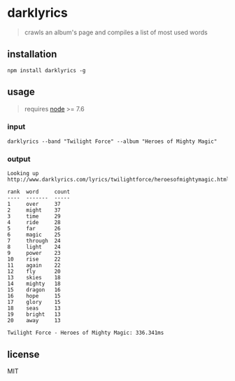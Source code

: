 # darklyrics

> crawls an album's page and compiles a list of most used words

## installation

```
npm install darklyrics -g
```

## usage

> requires [node](https://nodejs.org/) >= 7.6

### input

```
darklyrics --band "Twilight Force" --album "Heroes of Mighty Magic"
```

### output

```
Looking up http://www.darklyrics.com/lyrics/twilightforce/heroesofmightymagic.html

rank  word     count
----  -------  -----
1     over     37
2     might    37
3     time     29
4     ride     28
5     far      26
6     magic    25
7     through  24
8     light    24
9     power    23
10    rise     22
11    again    22
12    fly      20
13    skies    18
14    mighty   18
15    dragon   16
16    hope     15
17    glory    15
18    seas     13
19    bright   13
20    away     13

Twilight Force - Heroes of Mighty Magic: 336.341ms
```

## license

MIT
